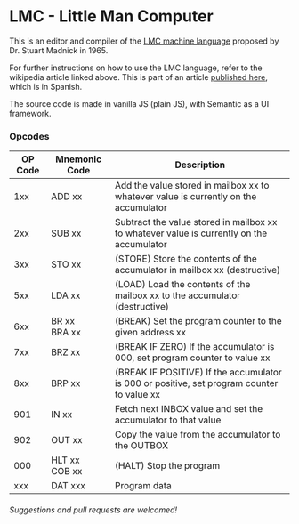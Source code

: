 # LMC - Little Man Computer
This is an editor and compiler of the [LMC machine language](https://en.wikipedia.org/wiki/Little_man_computer) proposed by Dr. Stuart Madnick in 1965.

For further instructions on how to use the LMC language, refer to the wikipedia article linked above. This is part of an article [published here](https://filosofiadelfuturo.com/lmc/), which is in Spanish.

The source code is made in vanilla JS (plain JS), with Semantic as a UI framework.

### Opcodes

| OP Code | Mnemonic Code | Description | 
|---------|---------|---------| 
| 1xx | ADD xx | Add the value stored in mailbox xx to whatever value is currently on the accumulator | 
| 2xx | SUB xx | Subtract the value stored in mailbox xx to whatever value is currently on the accumulator | 
| 3xx | STO xx | (STORE) Store the contents of the accumulator in mailbox xx (destructive) | 
| 5xx | LDA xx | (LOAD) Load the contents of the mailbox xx to the accumulator (destructive) | 
| 6xx | BR xx <br> BRA xx | (BREAK) Set the program counter to the given address xx | 
| 7xx | BRZ xx | (BREAK IF ZERO) If the accumulator is 000, set program counter to value xx | 
| 8xx | BRP xx | (BREAK IF POSITIVE) If the accumulator is 000 or positive, set program counter to value xx | 
| 901 | IN xx | Fetch next INBOX value and set the accumulator to that value | 
| 902 | OUT xx | Copy the value from the accumulator to the OUTBOX | 
| 000 | HLT xx <br> COB xx | (HALT) Stop the program | 
| xxx | DAT xxx | Program data |

###### Suggestions and pull requests are welcomed!
